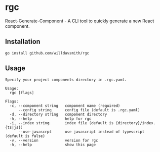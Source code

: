 # rgc
React-Generate-Component - A CLI tool to quickly generate a new React component.

## Installation
```
go install github.com/willdavsmith/rgc
```

## Usage
```
Specify your project components directory in .rgc.yaml.

Usage:
  rgc [flags]

Flags:
  -c, --component string   component name (required)
      --config string      config file (default is .rgc.yaml)
  -d, --directory string   component directory
  -h, --help               help for rgc
  -i, --index string       index file (default is {directory}/index.{ts|js})
      --use-javascrpt      use javascript instead of typescript (default is false)
  -v, --version            version for rgc
  -h, --help               show this page
```
